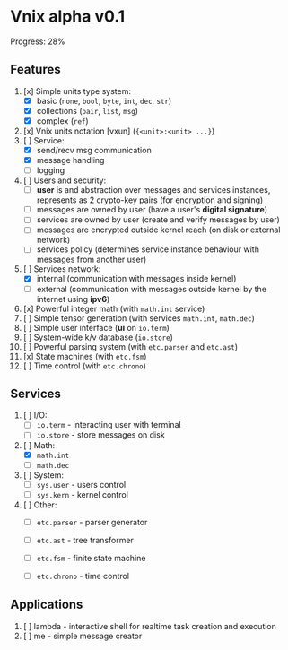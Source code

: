 # Vnix alpha v0.1

Progress: 28%

## Features

1. [x] Simple units type system:
    - [x] basic (`none`, `bool`, `byte`, `int`, `dec`, `str`)
    - [x] collections (`pair`, `list`, `msg`)
    - [x] complex (`ref`)
2. [x] Vnix units notation [vxun] (`{<unit>:<unit> ...}`)
3. [ ] Service:
    - [x] send/recv msg communication
    - [x] message handling
    - [ ] logging
4. [ ] Users and security:
    - [ ] **user** is and abstraction over messages and services instances, represents as 2 crypto-key pairs (for encryption and signing)
    - [ ] messages are owned by user (have a user's **digital signature**)
    - [ ] services are owned by user (create and verify messages by user)
    - [ ] messages are encrypted outside kernel reach (on disk or external network)
    - [ ] services policy (determines service instance behaviour with messages from another user)
5. [ ] Services network:
    - [x] internal (communication with messages inside kernel)
    - [ ] external (communication with messages outside kernel by the internet using **ipv6**)
6. [x] Powerful integer math (with `math.int` service)
7. [ ] Simple tensor generation (with services `math.int`, `math.dec`)
8. [ ] Simple user interface (**ui** on `io.term`)
9. [ ] System-wide k/v database (`io.store`)
10. [ ] Powerful parsing system (with `etc.parser` and `etc.ast`)
11. [x] State machines (with `etc.fsm`)
12. [ ] Time control (with `etc.chrono`)

## Services

1. [ ] I/O:
    - [ ] `io.term` - interacting user with terminal
    - [ ] `io.store` - store messages on disk
2. [ ] Math:
    - [x] `math.int`
    - [ ] `math.dec`
3. [ ] System:
    - [ ] `sys.user` - users control
    - [ ] `sys.kern` - kernel control
4. [ ] Other:
    - [ ] `etc.parser` - parser generator
    - [ ] `etc.ast` - tree transformer
    - [ ] `etc.fsm` - finite state machine
    - [ ] `etc.chrono` - time control


## Applications

1. [ ] lambda - interactive shell for realtime task creation and execution
2. [ ] me - simple message creator